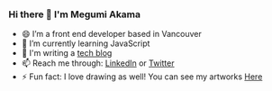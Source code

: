 ### Hi there 👋 I'm Megumi Akama
- 😄 I’m a front end developer based in Vancouver
- 🌱 I’m currently learning JavaScript
- 💬 I'm writing a [tech blog](https://medium.com/@megumiakama)
- 📫 Reach me through: [LinkedIn](https://www.linkedin.com/in/megumi-akama-163490196/) or [Twitter](https://twitter.com/Megumisun3) 
- ⚡ Fun fact: I love drawing as well! You can see my artworks [Here](https://www.pixiv.net/users/1807437)

